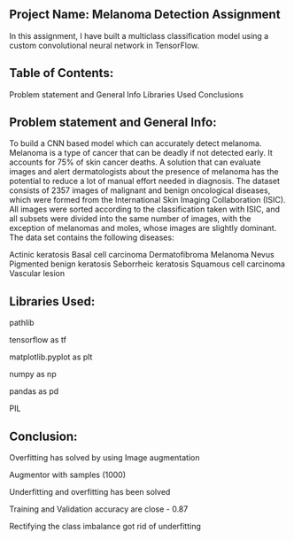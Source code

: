 ## Project Name: Melanoma Detection Assignment

In this assignment, I have built a multiclass classification model using a custom convolutional neural network in TensorFlow. 

## Table of Contents:

Problem statement and General Info
Libraries Used
Conclusions

## Problem statement and General Info: 

To build a CNN based model which can accurately detect melanoma. Melanoma is a type of cancer that can be deadly if not detected early. It accounts for 75% of skin cancer deaths. A solution that can evaluate images and alert dermatologists about the presence of melanoma has the potential to reduce a lot of manual effort needed in diagnosis.
The dataset consists of 2357 images of malignant and benign oncological diseases, which were formed from the International Skin Imaging Collaboration (ISIC). All images were sorted according to the classification taken with ISIC, and all subsets were divided into the same number of images, with the exception of melanomas and moles, whose images are slightly dominant.
The data set contains the following diseases:

Actinic keratosis
Basal cell carcinoma
Dermatofibroma
Melanoma
Nevus
Pigmented benign keratosis
Seborrheic keratosis
Squamous cell carcinoma
Vascular lesion

## Libraries Used:

pathlib

tensorflow as tf

matplotlib.pyplot as plt

numpy as np

pandas as pd

PIL

## Conclusion:

Overfitting has solved by using Image augmentation

Augmentor with samples (1000)

Underfitting and overfitting has been solved

Training and Validation accuracy are close - 0.87

Rectifying the class imbalance got rid of underfitting
